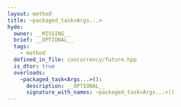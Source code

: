 ```yaml
---
layout: method
title: ~packaged_task<Args...>
hyde:
  owner: __MISSING__
  brief: __OPTIONAL__
  tags:
    - method
  defined_in_file: concurrency/future.hpp
  is_dtor: true
  overloads:
    ~packaged_task<Args...>():
      description: __OPTIONAL__
      signature_with_names: ~packaged_task<Args...>()
---
```

